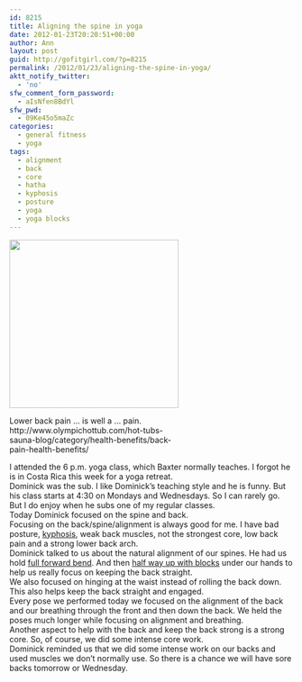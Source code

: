 ```yaml
---
id: 8215
title: Aligning the spine in yoga
date: 2012-01-23T20:20:51+00:00
author: Ann
layout: post
guid: http://gofitgirl.com/?p=8215
permalink: /2012/01/23/aligning-the-spine-in-yoga/
aktt_notify_twitter:
  - 'no'
sfw_comment_form_password:
  - aIsNfen8BdYl
sfw_pwd:
  - 09Ke45o5maZc
categories:
  - general fitness
  - yoga
tags:
  - alignment
  - back
  - core
  - hatha
  - kyphosis
  - posture
  - yoga
  - yoga blocks
---
```

<div style="width: 310px" class="wp-caption alignleft">
  <a href="http://www.olympichottub.com/hot-tubs-sauna-blog/wp-content/uploads/2009/06/women-back_pain-300x299.jpg"><img title="back pain" src="http://www.olympichottub.com/hot-tubs-sauna-blog/wp-content/uploads/2009/06/women-back_pain-300x299.jpg" alt="" width="300" height="299" /></a>
  
  <p class="wp-caption-text">
    Lower back pain ... is well a ... pain. http://www.olympichottub.com/hot-tubs-sauna-blog/category/health-benefits/back-pain-health-benefits/
  </p>
</div>

  
I attended the 6 p.m. yoga class, which Baxter normally teaches. I forgot he is in Costa Rica this week for a yoga retreat.  
Dominick was the sub. I like Dominick&#8217;s teaching style and he is funny. But his class starts at 4:30 on Mondays and Wednesdays. So I can rarely go. But I do enjoy when he subs one of my regular classes.  
Today Dominick focused on the spine and back.  
Focusing on the back/spine/alignment is always good for me. I have bad posture, [kyphosis](http://www.mayoclinic.com/health/kyphosis/DS00681), weak back muscles, not the strongest core, low back pain and a strong lower back arch.  
Dominick talked to us about the natural alignment of our spines. He had us hold [full forward bend](http://www.realbeauty.com/cm/realbeauty/images/rb-sphinx-pose-mdn.jpg). And then [half way up with blocks](http://3.bp.blogspot.com/_RC-gJJ5mm8U/TQUtdCbjRGI/AAAAAAAAAZw/6k4vlVuxhtA/s1600/standing+supported+forward+bend.jpg) under our hands to help us really focus on keeping the back straight.  
We also focused on hinging at the waist instead of rolling the back down. This also helps keep the back straight and engaged.  
Every pose we performed today we focused on the alignment of the back and our breathing through the front and then down the back. We held the poses much longer while focusing on alignment and breathing.  
Another aspect to help with the back and keep the back strong is a strong core. So, of course, we did some intense core work.  
Dominick reminded us that we did some intense work on our backs and used muscles we don&#8217;t normally use. So there is a chance we will have sore backs tomorrow or Wednesday.